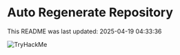 # Auto Regenerate Repository

This README was last updated: 2025-04-19 04:33:36

 ![TryHackMe](https://tryhackme.com/badge/533634)
